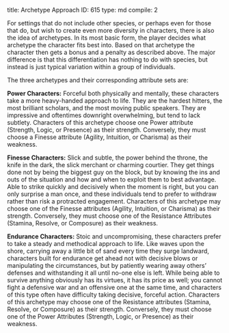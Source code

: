title:          Archetype Approach
ID:             615
type:           md
compile:        2



For settings that do not include other species, or perhaps even for those that do, but wish to create even more diversity in characters, there is also the idea of archetypes. In its most basic form, the player decides what archetype the character fits best into. Based on that archetype the character then gets a bonus and a penalty as described above. The major difference is that this differentiation has nothing to do with species, but instead is just typical variation within a group of individuals.

The three archetypes and their corresponding attribute sets are:

**Power Characters:** Forceful both physically and mentally, these characters take a more heavy-handed approach to life. They are the hardest hitters, the most brilliant scholars, and the most moving public speakers. They are impressive and oftentimes downright overwhelming, but tend to lack subtlety. Characters of this archetype choose one Power attribute (Strength, Logic, or Presence) as their strength. Conversely, they must choose a Finesse attribute (Agility, Intuition, or Charisma) as their weakness.

**Finesse Characters:** Slick and subtle, the power behind the throne, the knife in the dark, the slick merchant or charming courtier. They get things done not by being the biggest guy on the block, but by knowing the ins and outs of the situation and how and when to exploit them to best advantage. Able to strike quickly and decisively when the moment is right, but you can only surprise a man once, and these individuals tend to prefer to withdraw rather than risk a protracted engagement. Characters of this archetype may choose one of the Finesse attributes (Agility, Intuition, or Charisma) as their strength. Conversely, they must choose one of the Resistance Attributes (Stamina, Resolve, or Composure) as their weakness.

**Endurance Characters:** Stoic and uncompromising, these characters prefer to take a steady and methodical approach to life. Like waves upon the shore, carrying away a little bit of sand every time they surge landward, characters built for endurance get ahead not with decisive blows or manipulating the circumstances, but by patiently wearing away others’ defenses and withstanding it all until no-one else is left. While being able to survive anything obviously has its virtues, it has its price as well; you cannot fight a defensive war and an offensive one at the same time, and characters of this type often have difficulty taking decisive, forceful action. Characters of this archetype may choose one of the Resistance attributes (Stamina, Resolve, or Composure) as their strength. Conversely, they must choose one of the Power Attributes (Strength, Logic, or Presence) as their weakness.